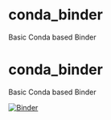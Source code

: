 # conda_binder
Basic Conda based Binder

# conda_binder
Basic Conda based Binder

[![Binder](https://mybinder.org/badge_logo.svg)](https://mybinder.org/v2/gh/hemasivakumar89/main/shiny-app-repo_shiny?urlpath=shiny)
